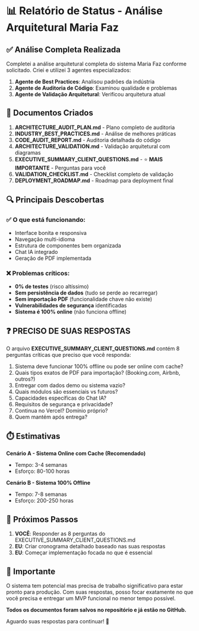 # 📊 Relatório de Status - Análise Arquitetural Maria Faz

## ✅ Análise Completa Realizada

Completei a análise arquitetural completa do sistema Maria Faz conforme solicitado. Criei e utilizei 3 agentes especializados:

1. **Agente de Best Practices**: Analisou padrões da indústria
2. **Agente de Auditoria de Código**: Examinou qualidade e problemas
3. **Agente de Validação Arquitetural**: Verificou arquitetura atual

## 📁 Documentos Criados

1. **ARCHITECTURE_AUDIT_PLAN.md** - Plano completo de auditoria
2. **INDUSTRY_BEST_PRACTICES.md** - Análise de melhores práticas 
3. **CODE_AUDIT_REPORT.md** - Auditoria detalhada do código
4. **ARCHITECTURE_VALIDATION.md** - Validação arquitetural com diagramas
5. **EXECUTIVE_SUMMARY_CLIENT_QUESTIONS.md** - ⭐ **MAIS IMPORTANTE** - Perguntas para você
6. **VALIDATION_CHECKLIST.md** - Checklist completo de validação
7. **DEPLOYMENT_ROADMAP.md** - Roadmap para deployment final

## 🔍 Principais Descobertas

### ✅ O que está funcionando:
- Interface bonita e responsiva
- Navegação multi-idioma
- Estrutura de componentes bem organizada
- Chat IA integrado
- Geração de PDF implementada

### ❌ Problemas críticos:
- **0% de testes** (risco altíssimo)
- **Sem persistência de dados** (tudo se perde ao recarregar)
- **Sem importação PDF** (funcionalidade chave não existe)
- **Vulnerabilidades de segurança** identificadas
- **Sistema é 100% online** (não funciona offline)

## ❓ PRECISO DE SUAS RESPOSTAS

O arquivo **EXECUTIVE_SUMMARY_CLIENT_QUESTIONS.md** contém 8 perguntas críticas que preciso que você responda:

1. Sistema deve funcionar 100% offline ou pode ser online com cache?
2. Quais tipos exatos de PDF para importação? (Booking.com, Airbnb, outros?)
3. Entregar com dados demo ou sistema vazio?
4. Quais módulos são essenciais vs futuros?
5. Capacidades específicas do Chat IA?
6. Requisitos de segurança e privacidade?
7. Continua no Vercel? Domínio próprio?
8. Quem mantém após entrega?

## ⏱️ Estimativas

**Cenário A - Sistema Online com Cache (Recomendado)**
- Tempo: 3-4 semanas
- Esforço: 80-100 horas

**Cenário B - Sistema 100% Offline**
- Tempo: 7-8 semanas  
- Esforço: 200-250 horas

## 🎯 Próximos Passos

1. **VOCÊ**: Responder as 8 perguntas do EXECUTIVE_SUMMARY_CLIENT_QUESTIONS.md
2. **EU**: Criar cronograma detalhado baseado nas suas respostas
3. **EU**: Começar implementação focada no que é essencial

## 🚨 Importante

O sistema tem potencial mas precisa de trabalho significativo para estar pronto para produção. Com suas respostas, posso focar exatamente no que você precisa e entregar um MVP funcional no menor tempo possível.

**Todos os documentos foram salvos no repositório e já estão no GitHub.**

Aguardo suas respostas para continuar! 🚀